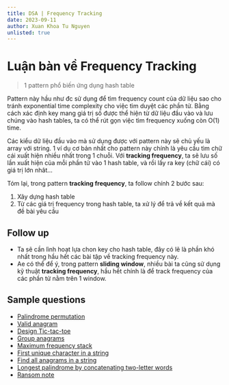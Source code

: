 ```yaml
---
title: DSA | Frequency Tracking
date: 2023-09-11
author: Xuan Khoa Tu Nguyen
unlisted: true
---
```


# Luận bàn về Frequency Tracking

> 1 pattern phổ biến ứng dụng hash table

Pattern này hầu như đc sử dụng để tìm frequency count của dữ liệu sao cho tránh exponential time
complexity cho việc tìm duyệt các phần tử. Bằng cách xác định key mang giá trị số được thể hiện từ
dữ liệu đầu vào và lưu chúng vào hash tables, ta có thể rút gọn việc tìm frequency xuống còn O(1)
time.

Các kiểu dữ liệu đầu vào mà sử dụng được với pattern này sẽ chủ yếu là array với string. 1 ví dụ cơ
bản nhất cho pattern này chính là yêu cầu tìm chữ cái xuất hiện nhiều nhất trong 1 chuỗi. Với
**tracking frequency**, ta sẽ lưu số lần xuất hiện của mỗi phần tử vào 1 hash table, và rồi lấy ra
key (chữ cái) có giá trị lớn nhât...

Tóm lại, trong pattern **tracking frequency**, ta follow chính 2 bước sau:

1. Xây dựng hash table
2. Từ các giá trị frequency trong hash table, ta xử lý để trả về kết quả mà đề bài yêu cầu

## Follow up

- Ta sẽ cần lình hoạt lựa chon key cho hash table, đây có lẽ là phần khó nhất trong hầu hết các bài
tập về tracking frequency này.
- Ae có thể để ý, trong pattern **sliding window**, nhiều bài ta cũng sử dụng kỹ thuật
**tracking frequency**, hầu hết chính là để track frequency của các phần tử nằm trên 1 window.

## Sample questions

- [Palindrome permutation](https://www.lintcode.com/problem/916/)
- [Valid anagram](https://leetcode.com/problems/valid-anagram)
- [Design Tic-tac-toe](https://www.lintcode.com/problem/746/description)
- [Group anagrams](https://leetcode.com/problems/group-anagrams)
- [Maximum frequency stack](https://leetcode.com/problems/group-anagrams)
- [First unique character in a string](https://leetcode.com/problems/first-unique-character-in-a-string)
- [Find all anagrams in a string](https://leetcode.com/problems/first-unique-character-in-a-string)
- [Longest palindrome by concatenating two-letter words](https://leetcode.com/problems/longest-palindrome-by-concatenating-two-letter-words)
- [Ransom note](https://leetcode.com/problems/ransom-note)
